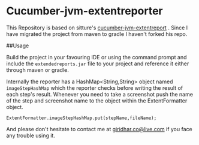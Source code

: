 # Cucumber-jvm-extentreporter
This Repository is based on sitture's [cucumber-jvm-extentreport](https://github.com/sitture/cucumber-jvm-extentreport) . Since I have migrated the project from maven to gradle I haven't forked his repo.

##Usage

Build the project in your favouring IDE or using the command prompt and include the `extendedreports.jar` file to your project and reference it either through maven or gradle.

Internally the reporter has a HashMap<String,String> object named `imageStepHashMap` which the reporter checks before writing the result of each step's result.
Whenever you need to take a screenshot push the name of the step and screenshot name to the object within the ExtentFormatter object.

`ExtentFormatter.imageStepHashMap.put(stepName,fileName);`

And please don't hesitate to contact me at giridhar.co@live.com if you face any trouble using it. 

